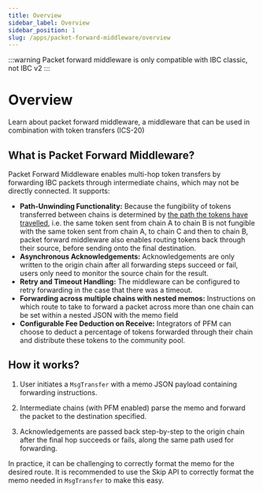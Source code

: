 ```yaml
---
title: Overview
sidebar_label: Overview
sidebar_position: 1
slug: /apps/packet-forward-middleware/overview
---
```


:::warning
Packet forward middleware is only compatible with IBC classic, not IBC v2
:::

# Overview

Learn about packet forward middleware, a middleware that can be used in combination with token transfers (ICS-20)

## What is Packet Forward Middleware?

Packet Forward Middleware enables multi-hop token transfers by forwarding IBC packets through intermediate chains, which may not be directly connected. It supports:

- **Path-Unwinding Functionality:**
 Because the fungibility of tokens transferred between chains is determined by [the path the tokens have travelled](/02-apps/01-transfer/01-overview/#denomination-trace), i.e. the same token sent from chain A to chain B is not fungible with the same token sent from chain A, to chain C and then to chain B, packet forward middleware also enables routing tokens back through their source, before sending onto the final destination.
- **Asynchronous Acknowledgements:**
 Acknowledgements are only written to the origin chain after all forwarding steps succeed or fail, users only need to monitor the source chain for the result. 
- **Retry and Timeout Handling:**
The middleware can be configured to retry forwarding in the case that there was a timeout.
- **Forwarding across multiple chains with nested memos:**
Instructions on which route to take to forward a packet across more than one chain can be set within a nested JSON with the memo field
- **Configurable Fee Deduction on Receive:**
Integrators of PFM can choose to deduct a percentage of tokens forwarded through their chain and distribute these tokens to the community pool.

## How it works?

1. User initiates a `MsgTransfer` with a memo JSON payload containing forwarding instructions.

2. Intermediate chains (with PFM enabled) parse the memo and forward the packet to the destination specified.

3. Acknowledgements are passed back step-by-step to the origin chain after the final hop succeeds or fails, along the same path used for forwarding.

In practice, it can be challenging to correctly format the memo for the desired route. It is recommended to use the Skip API to correctly format the memo needed in `MsgTransfer` to make this easy. 
